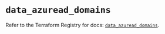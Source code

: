 # `data_azuread_domains`

Refer to the Terraform Registry for docs: [`data_azuread_domains`](https://registry.terraform.io/providers/hashicorp/azuread/3.0.2/docs/data-sources/domains).
